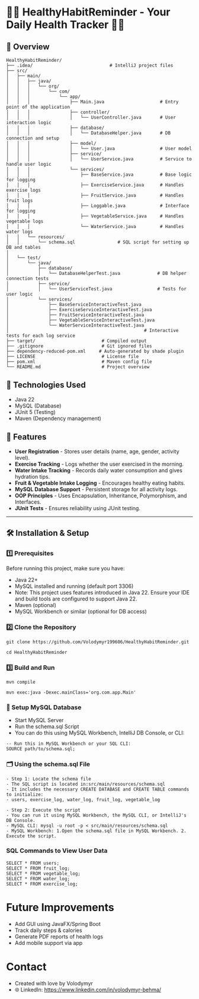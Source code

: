 # 🏋️‍♂️ HealthyHabitReminder - Your Daily Health Tracker 🥗💧

## 📌 Overview

```
HealthyHabitReminder/
├── .idea/                             # IntelliJ project files
├── src/
│   ├── main/
│   │   ├── java/
│   │   │   └── org/
│   │   │       └── com/
│   │   │           └── app/
│   │   │               ├── Main.java                     # Entry point of the application
│   │   │               ├── controller/
│   │   │               │   └── UserController.java       # User interaction logic
│   │   │               ├── database/
│   │   │               │   └── DatabaseHelper.java       # DB connection and setup
│   │   │               ├── model/
│   │   │               │   └── User.java                 # User model
│   │   │               ├── service/
│   │   │               │   └── UserService.java          # Service to handle user logic
│   │   │               └── services/
│   │   │                   ├── BaseService.java          # Base logic for logging
│   │   │                   ├── ExerciseService.java      # Handles exercise logs
│   │   │                   ├── FruitService.java         # Handles fruit logs
│   │   │                   ├── Loggable.java             # Interface for logging
│   │   │                   ├── VegetableService.java     # Handles vegetable logs
│   │   │                   └── WaterService.java         # Handles water logs
│   │   └── resources/
│   │       └── schema.sql                # SQL script for setting up DB and tables
│
│   └── test/
│       └── java/
│           ├── database/
│           │   └── DatabaseHelperTest.java              # DB helper connection tests
│           ├── service/
│           │   └── UserServiceTest.java                 # Tests for user logic
│           └── services/
│               ├── BaseServiceInteractiveTest.java
│               ├── ExerciseServiceInteractiveTest.java
│               ├── FruitServiceInteractiveTest.java
│               ├── VegetableServiceInteractiveTest.java
│               └── WaterServiceInteractiveTest.java
│                                                   # Interactive tests for each log service
├── target/                         # Compiled output
├── .gitignore                      # Git ignored files
├── dependency-reduced-pom.xml     # Auto-generated by shade plugin
├── LICENSE                         # License file
├── pom.xml                         # Maven config file
└── README.md                       # Project overview

```


## 🎯 Technologies Used
- Java 22
- MySQL (Database)
- JUnit 5 (Testing)
- Maven (Dependency management)



## 🚀 Features
 - **User Registration** - Stores user details (name, age, gender, activity level).  
 - **Exercise Tracking** - Logs whether the user exercised in the morning.  
 - **Water Intake Tracking** - Records daily water consumption and gives hydration tips.  
 - **Fruit & Vegetable Intake Logging** - Encourages healthy eating habits.  
 - **MySQL Database Support** - Persistent storage for all activity logs.  
 - **OOP Principles** - Uses Encapsulation, Inheritance, Polymorphism, and Interfaces.  
 - **JUnit Tests** - Ensures reliability using JUnit testing.



---

## **🛠️ Installation & Setup**

### **1️⃣ Prerequisites**
Before running this project, make sure you have:
- Java 22+
- MySQL installed and running (default port 3306)
- Note: This project uses features introduced in Java 22. Ensure your IDE and build tools are configured to support Java 22.
- Maven (optional)
- MySQL Workbench or similar (optional for DB access)

### **2️⃣ Clone the Repository**
```
git clone https://github.com/Volodymyr199606/HealthyHabitReminder.git
```
```
cd HealthyHabitReminder
```

### **3️⃣ Build and Run**

```
mvn compile
```
```
mvn exec:java -Dexec.mainClass='org.com.app.Main'
```

### 🔧 Setup MySQL Database

- Start MySQL Server
- Run the schema.sql Script
- You can do this using MySQL Workbench, IntelliJ DB Console, or CLI:
```
-- Run this in MySQL Workbench or your SQL CLI:
SOURCE path/to/schema.sql;

```

### 🗂️ Using the schema.sql File

```
- Step 1: Locate the schema file
- The SQL script is located in:src/main/resources/schema.sql
- It includes the necessary CREATE DATABASE and CREATE TABLE commands to initialize:
- users, exercise_log, water_log, fruit_log, vegetable_log

- Step 2: Execute the script
- You can run it using MySQL Workbench, the MySQL CLI, or IntelliJ's DB Console.
- MySQL CLI: mysql -u root -p < src/main/resources/schema.sql
- MySQL Workbench: 1.Open the schema.sql file in MySQL Workbench. 2. Execute the script.
```

 ### SQL Commands to View User Data
 ```
SELECT * FROM users;
SELECT * FROM fruit_log;
SELECT * FROM vegetable_log;
SELECT * FROM water_log;
SELECT * FROM exercise_log;
```

# Future Improvements
-  Add GUI using JavaFX/Spring Boot
-  Track daily steps & calories
-  Generate PDF reports of health logs
-  Add mobile support via app





# Contact
- Created with love by Volodymyr
- 🌐 LinkedIn: https://www.linkedin.com/in/volodymyr-behma/
